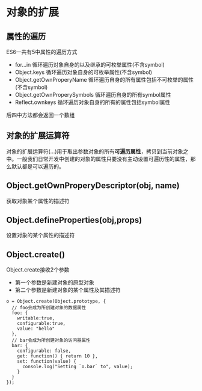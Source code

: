 # 对象的扩展

## 属性的遍历
ES6一共有5中属性的遍历方式
- for...in 循环遍历对象自身的以及继承的可枚举属性(不含symbol)
- Object.keys 循环遍历对象自身的可枚举属性(不含symbol)
- Object.getOwnProperyName 循环遍历自身的所有属性包括不可枚举的属性(不含symbol)
- Object.getOwnProperySymbols 循环遍历自身的所有symbol属性
- Reflect.ownkeys 循环遍历对象自身的所有的属性包括symbol属性

后四中方法都会返回一个数组

## 对象的扩展运算符
对象的扩展运算符(...)用于取出参数对象的所有**可遍历属性**，拷贝到当前对象之中。一般我们日常开发中创建的对象的属性只要没有主动设置可遍历性的属性，那么默认都是可以遍历的。

## Object.getOwnProperyDescriptor(obj, name)
获取对象某个属性的描述符

## Object.defineProperties(obj,props)
设置对象的某个属性的描述符

## Object.create()
Object.create接收2个参数
- 第一个参数是新建对象的原型对象
- 第二个参数是新建对象的某个属性及其描述符
```
o = Object.create(Object.prototype, {
  // foo会成为所创建对象的数据属性
  foo: { 
    writable:true,
    configurable:true,
    value: "hello" 
  },
  // bar会成为所创建对象的访问器属性
  bar: {
    configurable: false,
    get: function() { return 10 },
    set: function(value) {
      console.log("Setting `o.bar` to", value);
    }
  }
});
```